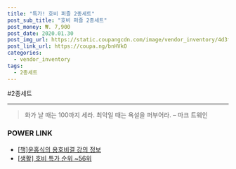 ```yaml
--- 
title: "특가! 호비 퍼즐 2종세트" 
post_sub_title: "호비 퍼즐 2종세트" 
post_money: ₩. 7,900 
post_date: 2020.01.30 
post_img_url: https://static.coupangcdn.com/image/vendor_inventory/4d3f/5bb1c37b8168afa104bd26785bea3de71c47deebc4670d76de7184e23abe.jpg 
post_link_url: https://coupa.ng/bnHVkO 
categories: 
  - vendor_inventory 
tags: 
  - 2종세트 
--- 
```

  #2종세트 
<hr> 

> 화가 날 때는 100까지 세라. 최악일 때는 욕설을 퍼부어라. – 마크 트웨인 


### POWER LINK

* <a href="https://blog.naver.com/fasyy4321/221761179859" target="_blank">[책]윤홍식의 용호비결 강의 정보</a>
* <a href="https://blog.naver.com/sakai111/221789612738" target="_blank"> [생활] 호비 특가 순위 ~56위</a>

